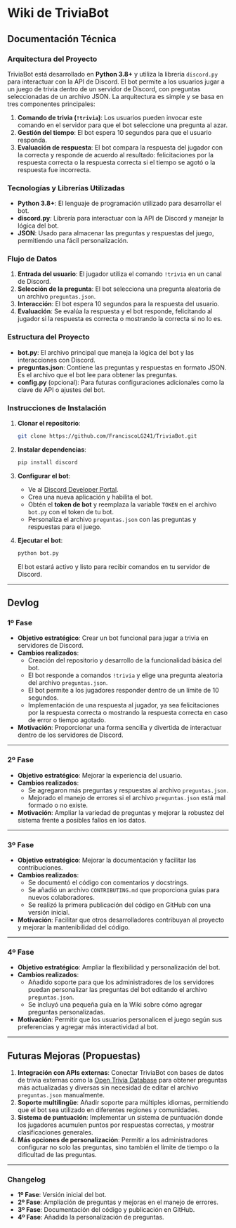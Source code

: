 # **Wiki de TriviaBot**

## **Documentación Técnica**

### **Arquitectura del Proyecto**

TriviaBot está desarrollado en **Python 3.8+** y utiliza la librería `discord.py` para interactuar con la API de Discord. El bot permite a los usuarios jugar a un juego de trivia dentro de un servidor de Discord, con preguntas seleccionadas de un archivo JSON. La arquitectura es simple y se basa en tres componentes principales:

1. **Comando de trivia (`!trivia`)**: Los usuarios pueden invocar este comando en el servidor para que el bot seleccione una pregunta al azar.
2. **Gestión del tiempo**: El bot espera 10 segundos para que el usuario responda.
3. **Evaluación de respuesta**: El bot compara la respuesta del jugador con la correcta y responde de acuerdo al resultado: felicitaciones por la respuesta correcta o la respuesta correcta si el tiempo se agotó o la respuesta fue incorrecta.

### **Tecnologías y Librerías Utilizadas**
- **Python 3.8+**: El lenguaje de programación utilizado para desarrollar el bot.
- **discord.py**: Librería para interactuar con la API de Discord y manejar la lógica del bot.
- **JSON**: Usado para almacenar las preguntas y respuestas del juego, permitiendo una fácil personalización.

### **Flujo de Datos**
1. **Entrada del usuario**: El jugador utiliza el comando `!trivia` en un canal de Discord.
2. **Selección de la pregunta**: El bot selecciona una pregunta aleatoria de un archivo `preguntas.json`.
3. **Interacción**: El bot espera 10 segundos para la respuesta del usuario.
4. **Evaluación**: Se evalúa la respuesta y el bot responde, felicitando al jugador si la respuesta es correcta o mostrando la correcta si no lo es.

### **Estructura del Proyecto**
- **bot.py**: El archivo principal que maneja la lógica del bot y las interacciones con Discord.
- **preguntas.json**: Contiene las preguntas y respuestas en formato JSON. Es el archivo que el bot lee para obtener las preguntas.
- **config.py** (opcional): Para futuras configuraciones adicionales como la clave de API o ajustes del bot.

### **Instrucciones de Instalación**
1. **Clonar el repositorio**:
    ```bash
    git clone https://github.com/FranciscoLG241/TriviaBot.git
    ```
2. **Instalar dependencias**:
    ```bash
    pip install discord
    ```
3. **Configurar el bot**:
   - Ve al [Discord Developer Portal](https://discord.com/developers/applications).
   - Crea una nueva aplicación y habilita el bot.
   - Obtén el **token de bot** y reemplaza la variable `TOKEN` en el archivo `bot.py` con el token de tu bot.
   - Personaliza el archivo `preguntas.json` con las preguntas y respuestas para el juego.

4. **Ejecutar el bot**:
    ```bash
    python bot.py
    ```
   El bot estará activo y listo para recibir comandos en tu servidor de Discord.

---

## **Devlog**

### **1º Fase**
- **Objetivo estratégico**: Crear un bot funcional para jugar a trivia en servidores de Discord.
- **Cambios realizados**:
  - Creación del repositorio y desarrollo de la funcionalidad básica del bot.
  - El bot responde a comandos `!trivia` y elige una pregunta aleatoria del archivo `preguntas.json`.
  - El bot permite a los jugadores responder dentro de un límite de 10 segundos.
  - Implementación de una respuesta al jugador, ya sea felicitaciones por la respuesta correcta o mostrando la respuesta correcta en caso de error o tiempo agotado.
- **Motivación**: Proporcionar una forma sencilla y divertida de interactuar dentro de los servidores de Discord.

---

### **2º Fase**
- **Objetivo estratégico**: Mejorar la experiencia del usuario.
- **Cambios realizados**:
  - Se agregaron más preguntas y respuestas al archivo `preguntas.json`.
  - Mejorado el manejo de errores si el archivo `preguntas.json` está mal formado o no existe.
- **Motivación**: Ampliar la variedad de preguntas y mejorar la robustez del sistema frente a posibles fallos en los datos.

---

### **3º Fase**
- **Objetivo estratégico**: Mejorar la documentación y facilitar las contribuciones.
- **Cambios realizados**:
  - Se documentó el código con comentarios y docstrings.
  - Se añadió un archivo `CONTRIBUTING.md` que proporciona guías para nuevos colaboradores.
  - Se realizó la primera publicación del código en GitHub con una versión inicial.
- **Motivación**: Facilitar que otros desarrolladores contribuyan al proyecto y mejorar la mantenibilidad del código.

---

### **4º Fase**
- **Objetivo estratégico**: Ampliar la flexibilidad y personalización del bot.
- **Cambios realizados**:
  - Añadido soporte para que los administradores de los servidores puedan personalizar las preguntas del bot editando el archivo `preguntas.json`.
  - Se incluyó una pequeña guía en la Wiki sobre cómo agregar preguntas personalizadas.
- **Motivación**: Permitir que los usuarios personalicen el juego según sus preferencias y agregar más interactividad al bot.

---

## **Futuras Mejoras (Propuestas)**

1. **Integración con APIs externas**: Conectar TriviaBot con bases de datos de trivia externas como la [Open Trivia Database](https://opentdb.com/) para obtener preguntas más actualizadas y diversas sin necesidad de editar el archivo `preguntas.json` manualmente.
2. **Soporte multilingüe**: Añadir soporte para múltiples idiomas, permitiendo que el bot sea utilizado en diferentes regiones y comunidades.
3. **Sistema de puntuación**: Implementar un sistema de puntuación donde los jugadores acumulen puntos por respuestas correctas, y mostrar clasificaciones generales.
4. **Más opciones de personalización**: Permitir a los administradores configurar no solo las preguntas, sino también el límite de tiempo o la dificultad de las preguntas.

---

### **Changelog**
- **1º Fase**: Versión inicial del bot.
- **2º Fase**: Ampliación de preguntas y mejoras en el manejo de errores.
- **3º Fase**: Documentación del código y publicación en GitHub.
- **4º Fase**: Añadida la personalización de preguntas.



